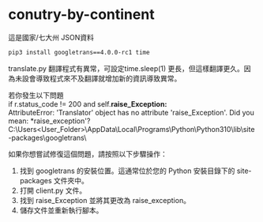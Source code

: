 # conutry-by-continent
這是國家/七大州 JSON資料

```bash
pip3 install googletrans==4.0.0-rc1 time
```

translate.py 翻譯程式有異常，可設定time.sleep(1) 更長，但這樣翻譯更久。因為未設會導致程式來不及翻譯就增加新的資訊導致異常。

若你發生以下問題<br/>
if r.status_code != 200 and self.**raise_Exception:**<br/>
AttributeError: 'Translator' object has no attribute 'raise_Exception'. Did you mean: *raise_exception'?<br/>
C:\Users\<User_Folder>\AppData\Local\Programs\Python\Python310\lib\site-packages\googletrans\

如果你想嘗試修復這個問題，請按照以下步驟操作：

1. 找到 googletrans 的安裝位置。這通常位於您的 Python 安裝目錄下的 site-packages 文件夾中。
2. 打開 client.py 文件。
3. 找到 raise_Exception 並將其更改為 raise_exception。
4. 儲存文件並重新執行腳本。
